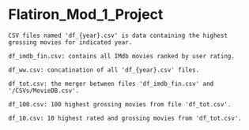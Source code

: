 # Flatiron_Mod_1_Project





    CSV files named 'df_{year}.csv' is data containing the highest grossing movies for indicated year. 

    df_imdb_fin.csv: contains all IMdb movies ranked by user rating.

    df_ww.csv: concatination of all 'df_{year}.csv' files. 

    df_tot.csv: the merger between files 'df_imdb_fin.csv' and '/CSVs/MovieDB.csv'.
    
    df_100.csv: 100 highest grossing movies from file 'df_tot.csv'.
    
    df_10.csv: 10 highest rated and grossing movies from 'df_tot.csv'.